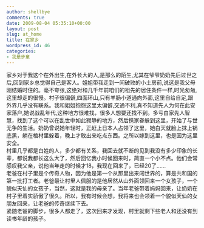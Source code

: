 ```yaml
---
author: shellbye
comments: true
date: 2009-08-04 05:35:10+00:00
layout: post
slug: at_home
title: 在家乡
wordpress_id: 46
categories:
- 我是步童
---
```


家乡对于我这个在外出生,在外长大的人,是那么的陌生,尤其在爷爷奶奶先后过世之后,回到家乡总觉得自己是客人。姐姐带我走到一间破败的小土房前,说这是我父母刚结婚时住的。毫不夸张,这绝对和几千年前咱们的祖先的居住条件一样,时光匆匆,这里却走的很慢。村子很偏僻,四面环山,只有羊肠小道通向外面,这里自给自足,跟外界几乎没有联系。我和姐姐抱怨这里太偏僻,交通不利,真不知道先人为何在此安家落户,她说战乱年代,这种地方很难找，很多人想要还找不到。多亏白家先人智慧，找到了这个可以在乱世中如此寂静的地方，然后携家眷躲到这里，开始了与世无争的生活。奶奶曾说她年轻时，正赶上日本人占领了这里，她白天就脸上抹上锅底黑，躺在棺材里躲着，晚上才敢出来吃点东西。之所以嫁到这里，也是因为这里安全。  
村里几乎都是白姓的人，多少都有关系，我回去就不断的见到我没有多少印象的长辈，都说我都长这么大了，然后回忆我小时候回来时，简直一个小不点。他们会常感叹我父亲，说他当年走的时候才18，我现在回来了，已经20了......  
老爸在村子里是个传奇人物，因为他是第一个从那里出来闯世界的，算是共和国的第一批打工者。老爸最让村里人佩服的是他居然从山外面领回来一个女孩子，一个貌似天仙的女孩子，当然，这就是我的母亲了。当年老爸带着妈妈回来，让奶奶在村子里着实骄傲了很久。所以，我有时候会想，我将来也会领着一个貌似天仙的女朋友回来，让老爸的传奇继续下去。  
紧随老爸的脚步，很多人都走了，这次回来才发现，村里就剩下些老人和还没有到读书年龄的孩子。
